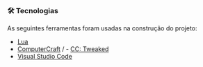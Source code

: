### 🛠 Tecnologias

As seguintes ferramentas foram usadas na construção do projeto:

- [Lua](https://www.lua.org)
- [ComputerCraft](http://computercraft.info/wiki/Main_Page) / - [CC: Tweaked](https://tweaked.cc)
- [Visual Studio Code](https://code.visualstudio.com)




